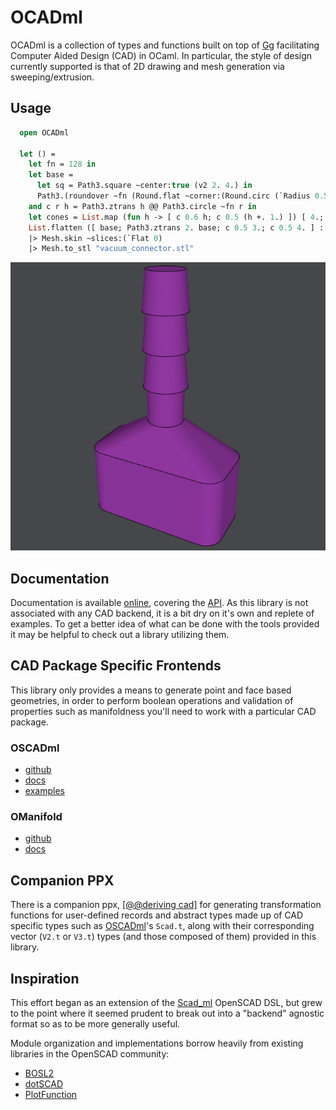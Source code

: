 # OCADml

OCADml is a collection of types and functions built on top of
[Gg](https://erratique.ch/software/gg) facilitating Computer Aided
Design (CAD) in OCaml. In particular, the style of design currently supported is
that of 2D drawing and mesh generation via sweeping/extrusion.

## Usage

``` ocaml
  open OCADml

  let () =
    let fn = 128 in
    let base =
      let sq = Path3.square ~center:true (v2 2. 4.) in
      Path3.(roundover ~fn (Round.flat ~corner:(Round.circ (`Radius 0.5)) sq))
    and c r h = Path3.ztrans h @@ Path3.circle ~fn r in
    let cones = List.map (fun h -> [ c 0.6 h; c 0.5 (h +. 1.) ]) [ 4.; 5.; 6. ] in
    List.flatten ([ base; Path3.ztrans 2. base; c 0.5 3.; c 0.5 4. ] :: cones)
    |> Mesh.skin ~slices:(`Flat 0)
    |> Mesh.to_stl "vacuum_connector.stl"
```

![vacuum connector](docs/assets/vacuum_connector.png)

## Documentation

Documentation is available
[online](https://ocadml.github.io/OCADml/OCADml/index.html), covering the
[API](https://ocadml.github.io/OCADml/OCADml/index.html#api). As this library
is not associated with any CAD backend, it is a bit dry on it's own and replete
of examples. To get a better idea of what can be done with the tools provided it
may be helpful to check out a library utilizing them.

## CAD Package Specific Frontends

This library only provides a means to generate point and face based geometries,
in order to perform boolean operations and validation of properties such as
manifoldness you'll need to work with a particular CAD package.

### OSCADml
- [github](https://github.com/OCADml/OSCADml)
- [docs](https://ocadml.github.io/OSCADml/OSCADml/index.html)
- [examples](https://ocadml.github.io/OSCADml/OSCADml/index.html#examples)

### OManifold
- [github](https://github.com/OCADml/OManifold)
- [docs](https://ocadml.github.io/OManifold/OManifold/index.html)

## Companion PPX

There is a companion ppx, [\[@@deriving
cad\]](https://github.com/OCADml/ppx_deriving_cad) for generating
transformation functions for user-defined records and abstract types made up of
CAD specific types such as [OSCADml](https://github.com/OSCADml)'s `Scad.t`,
along with their corresponding vector (`V2.t` or `V3.t`) types (and those
composed of them) provided in this library.

## Inspiration

This effort began as an extension of the
[Scad_ml](https://github.com/namachan10777/scad-ml) OpenSCAD DSL, but grew to
the point where it seemed prudent to break out into a "backend" agnostic format
so as to be more generally useful.

Module organization and implementations borrow heavily
from existing libraries in the OpenSCAD community:
- [BOSL2](https://github.com/revarbat/BOSL2)
- [dotSCAD](https://github.com/JustinSDK/dotSCAD/tree/master/src)
- [PlotFunction](https://github.com/rcolyer/plot-function)
